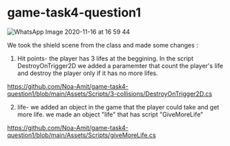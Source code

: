 # game-task4-question1
 
 ![WhatsApp Image 2020-11-16 at 16 59 44](https://user-images.githubusercontent.com/57709369/99267874-2b4c6b80-282d-11eb-92df-1e206bb674d7.jpeg)

 
We took the shield scene from the class and made some changes :

1. Hit points- the player has 3 lifes at the beggining. In the script DestroyOnTrigger2D we added a paramemter that count the player's life and destroy the player only if it has no more lifes.

  https://github.com/Noa-Amit/game-task4-question1/blob/main/Assets/Scripts/3-collisions/DestroyOnTrigger2D.cs
  
2. life- we added an object in the game that the player could take and get more life. we made an object "life" that has script "GiveMoreLife"

  https://github.com/Noa-Amit/game-task4-question1/blob/main/Assets/Scripts/giveMoreLife.cs
  
 

